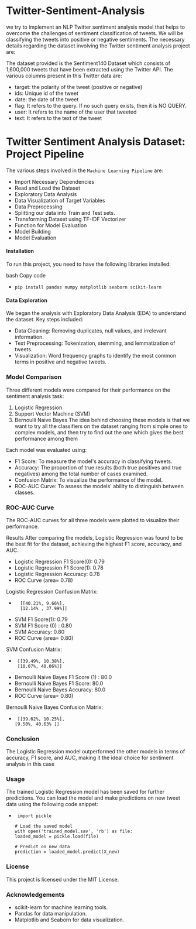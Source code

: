 # Twitter-Sentiment-Analysis

 we try to implement an NLP Twitter sentiment analysis model that helps to overcome the challenges of sentiment classification of tweets. We will be classifying the tweets into positive or negative sentiments. The necessary details regarding the dataset involving the Twitter sentiment analysis project are:

The dataset provided is the Sentiment140 Dataset which consists of 1,600,000 tweets that have been extracted using the Twitter API. The various columns present in this Twitter data are:
* target: the polarity of the tweet (positive or negative)
* ids: Unique id of the tweet
* date: the date of the tweet
* flag: It refers to the query. If no such query exists, then it is NO QUERY.
* user: It refers to the name of the user that tweeted
* text: It refers to the text of the tweet

#  Twitter Sentiment Analysis Dataset: Project Pipeline
The various steps involved in the `Machine Learning Pipeline` are:

* Import Necessary Dependencies
* Read and Load the Dataset
* Exploratory Data Analysis
* Data Visualization of Target Variables
* Data Preprocessing
* Splitting our data into Train and Test sets.
* Transforming Dataset using TF-IDF Vectorizer
* Function for Model Evaluation
* Model Building
* Model Evaluation

#### Installation
To run this project, you need to have the following libraries installed:

bash
Copy code
*     pip install pandas numpy matplotlib seaborn scikit-learn
#### Data Exploration
We began the analysis with Exploratory Data Analysis (EDA) to understand the dataset. Key steps included:

* Data Cleaning: Removing duplicates, null values, and irrelevant information.
* Text Preprocessing: Tokenization, stemming, and lemmatization of tweets.
* Visualization: Word frequency graphs to identify the most common terms in positive and negative tweets.

### Model Comparison
Three different models were compared for their performance on the sentiment analysis task:

1. Logistic Regression
2. Support Vector Machine (SVM)
3. Bernoulli Naive Bayes
   The idea behind choosing these models is that we want to try all the classifiers on the dataset ranging from simple ones to complex models, and then try to find out the one which gives the best performance among them

Each model was evaluated using:

* F1 Score: To measure the model's accuracy in classifying tweets.
* Accuracy: The proportion of true results (both true positives and true negatives) among the total number of cases examined.
* Confusion Matrix: To visualize the performance of the model.
* ROC-AUC Curve: To assess the models' ability to distinguish between classes.

###  ROC-AUC Curve
The ROC-AUC curves for all three models were plotted to visualize their performance.

Results
After comparing the models, Logistic Regression was found to be the best fit for the dataset, achieving the highest F1 score, accuracy, and AUC.

* Logistic Regression F1 Score(0): 0.79
* Logistic Regression F1 Score(1): 0.78
* Logistic Regression Accuracy: 0.78
* ROC Curve (area= 0.78)
  
 Logistic Regression Confusion Matrix:


   *       [[40.21%, 9.66%],
           [12.14% , 37.99%]]

       
* SVM F1 Score(1): 0.79
* SVM F1 Score (0) : 0.80
* SVM Accuracy: 0.80
* ROC Curve (area= 0.80)

SVM Confusion Matrix:


*      [[39.49%, 10.38%],
       [10.07%, 40.06%]]

   
* Bernoulli Naive Bayes F1 Score (1) : 80.0
* Bernoulli Naive Bayes F1 Score: 80.0
* Bernoulli Naive Bayes Accuracy: 80.0
* ROC Curve (area= 0.80)

  
 Bernoulli Naive Bayes Confusion Matrix:


*      [[39.62%, 10.25%],
      [9.50%, 40.63% ]]

### Conclusion
The Logistic Regression model outperformed the other models in terms of accuracy, F1 score, and AUC, making it the ideal choice for sentiment analysis in this case


### Usage
The trained Logistic Regression model has been saved for further predictions. You can load the model and make predictions on new tweet data using the following code snippet:

*      import pickle

      # Load the saved model
      with open('trained_model.sav', 'rb') as file:
      loaded_model = pickle.load(file)

      # Predict on new data
      prediction = loaded_model.predict(X_new)


###  License
This project is licensed under the MIT License.

### Acknowledgements
* scikit-learn for machine learning tools.
* Pandas for data manipulation.
* Matplotlib and Seaborn for data visualization.

